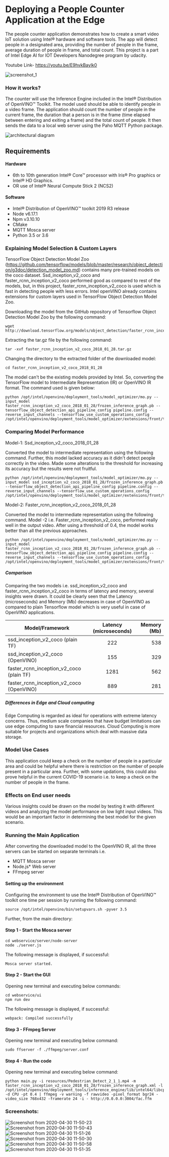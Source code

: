 # Deploying a People Counter Application at the Edge

The people counter application demonstrates how to create a smart video IoT solution using Intel® hardware and software tools. The app will detect people in a designated area, providing the number of people in the frame, average duration of people in frame, and total count. This project is a part of Intel Edge AI for IOT Developers Nanodegree program by udacity.

Youtube Link- https://youtu.be/E9hvkBaylk0

![screenshot_1](https://user-images.githubusercontent.com/34116562/80679006-ab9dc000-8ad9-11ea-9756-1fdb898276b2.png)


### How it works?

The counter will use the Inference Engine included in the Intel® Distribution of OpenVINO™ Toolkit. The model used should be able to identify people in a video frame. The application should count the number of people in the current frame, the duration that a person is in the frame (time elapsed between entering and exiting a frame) and the total count of people. It then sends the data to a local web server using the Paho MQTT Python package.


![architectural diagram](./images/arch_diagram.png)


## Requirements

#### Hardware

* 6th to 10th generation Intel® Core™ processor with Iris® Pro graphics or Intel® HD Graphics.
* OR use of Intel® Neural Compute Stick 2 (NCS2)

#### Software

*   Intel® Distribution of OpenVINO™ toolkit 2019 R3 release
*   Node v6.17.1
*   Npm v3.10.10
*   CMake
*   MQTT Mosca server
*   Python 3.5 or 3.6
  
  
### Explaining Model Selection & Custom Layers
 
TensorFlow Object Detection Model Zoo (https://github.com/tensorflow/models/blob/master/research/object_detection/g3doc/detection_model_zoo.md) contains many pre-trained models on the coco dataset. Ssd_inception_v2_coco and faster_rcnn_inception_v2_coco performed good as compared to rest of the models, but, in this project, faster_rcnn_inception_v2_coco is used which is fast in detecting people with less errors. Intel openVINO already contains extensions for custom layers used in TensorFlow Object Detection Model Zoo.

Downloading the model from the GitHub repository of Tensorflow Object Detection Model Zoo by the following command:

```
wget http://download.tensorflow.org/models/object_detection/faster_rcnn_inception_v2_coco_2018_01_28.tar.gz
```
Extracting the tar.gz file by the following command:

```
tar -xvf faster_rcnn_inception_v2_coco_2018_01_28.tar.gz
```
Changing the directory to the extracted folder of the downloaded model:

```
cd faster_rcnn_inception_v2_coco_2018_01_28
```
The model can't be the existing models provided by Intel. So, converting the TensorFlow model to Intermediate Representation (IR) or OpenVINO IR format. The command used is given below:

```
python /opt/intel/openvino/deployment_tools/model_optimizer/mo.py --input_model faster_rcnn_inception_v2_coco_2018_01_28/frozen_inference_graph.pb --tensorflow_object_detection_api_pipeline_config pipeline.config --reverse_input_channels --tensorflow_use_custom_operations_config /opt/intel/openvino/deployment_tools/model_optimizer/extensions/front/tf/faster_rcnn_support.json
```

### Comparing Model Performance

Model-1: Ssd_inception_v2_coco_2018_01_28

Converted the model to intermediate representation using the following command. Further, this model lacked accuracy as it didn't detect people correctly in the video. Made some alterations to the threshold for increasing its accuracy but the results were not fruitful.
```
python /opt/intel/openvino/deployment_tools/model_optimizer/mo.py --input_model ssd_inception_v2_coco_2018_01_28/frozen_inference_graph.pb --tensorflow_object_detection_api_pipeline_config pipeline.config --reverse_input_channels --tensorflow_use_custom_operations_config /opt/intel/openvino/deployment_tools/model_optimizer/extensions/front/tf/ssd_v2_support.json
```

Model-2: Faster_rcnn_inception_v2_coco_2018_01_28

Converted the model to intermediate representation using the following command. Model -2 i.e. Faster_rcnn_inception_v2_coco, performed really well in the output video. After using a threshold of 0.4, the model works better than all the previous approaches.
```
python /opt/intel/openvino/deployment_tools/model_optimizer/mo.py --input_model faster_rcnn_inception_v2_coco_2018_01_28/frozen_inference_graph.pb --tensorflow_object_detection_api_pipeline_config pipeline.config --reverse_input_channels --tensorflow_use_custom_operations_config /opt/intel/openvino/deployment_tools/model_optimizer/extensions/front/tf/faster_rcnn_support.json
```
##### Comparison

Comparing the two models i.e. ssd_inception_v2_coco and faster_rcnn_inception_v2_coco in terms of latency and memory, several insights were drawn. It could be clearly seen that the Latency (microseconds) and Memory (Mb) decreases in case of OpenVINO as compared to plain Tensorflow model which is very useful in case of OpenVINO applications.

| Model/Framework                             | Latency (microseconds)            | Memory (Mb) |
| -----------------------------------         |:---------------------------------:| -------:|
| ssd_inception_v2_coco (plain TF)            | 222                               | 538    |
| ssd_inception_v2_coco (OpenVINO)            | 155                               | 329    |
| faster_rcnn_inception_v2_coco (plain TF)    | 1281                              | 562    |
| faster_rcnn_inception_v2_coco (OpenVINO)    | 889                               | 281    |

##### Differences in Edge and Cloud computing

Edge Computing is regarded as ideal for operations with extreme latency concerns. Thus, medium scale companies that have budget limitations can use edge computing to save financial resources. Cloud Computing is more suitable for projects and organizations which deal with massive data storage. 

### Model Use Cases

This application could keep a check on the number of people in a particular area and could be helpful where there is restriction on the number of people present in a particular area. Further, with some updations, this could also prove helpful in the current COVID-19 scenario i.e. to keep a check on the number of people in the frame.

### Effects on End user needs

Various insights could be drawn on the model by testing it with different videos and analyzing the model performance on low light input videos. This would be an important factor in determining the best model for the given scenario.

### Running the Main Application

After converting the downloaded model to the OpenVINO IR, all the three servers can be started on separate terminals i.e. 

-   MQTT Mosca server 
-   Node.js* Web server
-   FFmpeg server


#### Setting up the environment

Configuring the environment to use the Intel® Distribution of OpenVINO™ toolkit one time per session by running the following command:
```
source /opt/intel/openvino/bin/setupvars.sh -pyver 3.5
```

Further, from the main directory:

#### Step 1 - Start the Mosca server

```
cd webservice/server/node-server
node ./server.js
```

The following message is displayed, if successful:
```
Mosca server started.
```

#### Step 2 - Start the GUI

Opening new terminal and executing below commands:
```
cd webservice/ui
npm run dev
```

The following message is displayed, if successful:
```
webpack: Compiled successfully
```

#### Step 3 - FFmpeg Server

Opening new terminal and executing below command:
```
sudo ffserver -f ./ffmpeg/server.conf
```

#### Step 4 - Run the code

Opening new terminal and executing below command:
```
python main.py -i resources/Pedestrian_Detect_2_1_1.mp4 -m faster_rcnn_inception_v2_coco_2018_01_28/frozen_inference_graph.xml -l /opt/intel/openvino/deployment_tools/inference_engine/lib/intel64/libcpu_extension_sse4.so -d CPU -pt 0.4 | ffmpeg -v warning -f rawvideo -pixel_format bgr24 -video_size 768x432 -framerate 24 -i - http://0.0.0.0:3004/fac.ffm
```

### Screenshots:

![Screenshot from 2020-04-30 11-50-23](https://user-images.githubusercontent.com/34116562/80721855-5a62f000-8b1c-11ea-99d6-e702766778a1.png)
![Screenshot from 2020-04-30 11-50-43](https://user-images.githubusercontent.com/34116562/80721862-5c2cb380-8b1c-11ea-9a54-9f0ad004a61b.png)
![Screenshot from 2020-04-30 11-51-26](https://user-images.githubusercontent.com/34116562/80721867-5d5de080-8b1c-11ea-9a4e-ab1a2e79af88.png)
![Screenshot from 2020-04-30 11-50-30](https://user-images.githubusercontent.com/34116562/80721874-5fc03a80-8b1c-11ea-94e5-884873a9719f.png)
![Screenshot from 2020-04-30 11-50-58](https://user-images.githubusercontent.com/34116562/80721880-62229480-8b1c-11ea-8fc0-46d5be652465.png)
![Screenshot from 2020-04-30 11-51-35](https://user-images.githubusercontent.com/34116562/80721882-6353c180-8b1c-11ea-84df-ce3a2a940b9f.png)
